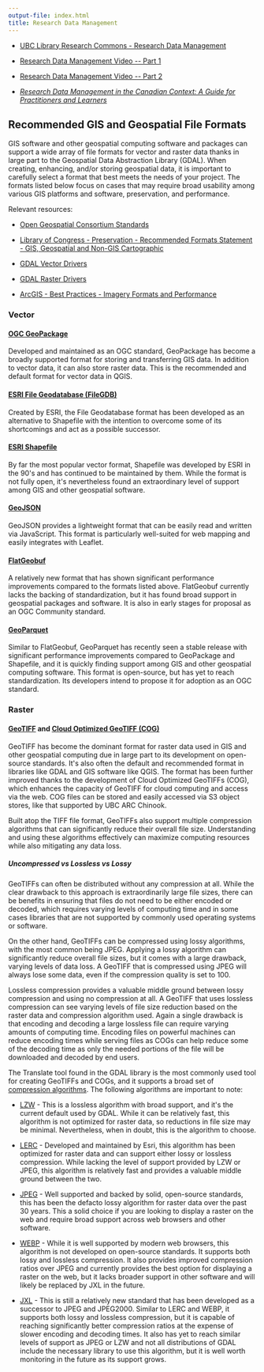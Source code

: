 ```yaml
---
output-file: index.html
title: Research Data Management
---
```


- [UBC Library Research Commons - Research Data Management](https://ubc-library-rc.github.io/rdm/)

- [Research Data Management Video -- Part 1](https://www.youtube.com/watch?v=TxYlHMieXAM)

- [Research Data Management Video -- Part 2](https://www.youtube.com/watch?v=q5eXXps1o04)

- _[Research Data Management in the Canadian Context: A Guide for Practitioners and Learners](https://ecampusontario.pressbooks.pub/canadardm/)_

## Recommended GIS and Geospatial File Formats

GIS software and other geospatial computing software and packages can support a
wide array of file formats for vector and raster data thanks in large part to
the Geospatial Data Abstraction Library (GDAL). When creating, enhancing, and/or
storing geospatial data, it is important to carefully select a format that best
meets the needs of your project. The formats listed below focus on cases that
may require broad usability among various GIS platforms and software,
preservation, and performance.

Relevant resources:

- [Open Geospatial Consortium Standards](https://www.ogc.org/standard/sfs/)

- [Library of Congress - Preservation - Recommended Formats Statement - GIS, Geospatial and Non-GIS Cartographic](https://www.loc.gov/preservation/resources/rfs/geo-carto.html)

- [GDAL Vector Drivers](https://gdal.org/drivers/vector/index.html)

- [GDAL Raster Drivers](https://gdal.org/drivers/raster/index.html)

- [ArcGIS - Best Practices - Imagery Formats and Performance](https://doc.arcgis.com/en/imagery/workflows/best-practices/imagery-formats-and-performance.htm)

### Vector

#### [OGC GeoPackage](https://www.geopackage.org/)

Developed and maintained as an OGC standard, GeoPackage has become a broadly
supported format for storing and transferring GIS data. In addition to vector
data, it can also store raster data. This is the recommended and default format
for vector data in QGIS.

#### [ESRI File Geodatabase (FileGDB)](https://pro.arcgis.com/en/pro-app/latest/help/data/geodatabases/manage-file-gdb/file-geodatabases.htm)

Created by ESRI, the File Geodatabase format has been developed as an
alternative to Shapefile with the intention to overcome some of its shortcomings
and act as a possible successor.

#### [ESRI Shapefile](https://pro.arcgis.com/en/pro-app/latest/help/data/shapefiles/working-with-shapefiles-in-arcgis-pro.htm)

By far the most popular vector format, Shapefile was developed by ESRI in the
90's and has continued to be maintained by them. While the format is not fully
open, it's nevertheless found an extraordinary level of support among GIS and
other geospatial software.

#### [GeoJSON](https://geojson.org/)

GeoJSON provides a lightweight format that can be easily read and written via
JavaScript. This format is particularly well-suited for web mapping and easily
integrates with Leaflet.

#### [FlatGeobuf](https://flatgeobuf.org/)

A relatively new format that has shown significant performance improvements
compared to the formats listed above. FlatGeobuf currently lacks the backing of
standardization, but it has found broad support in geospatial packages and
software. It is also in early stages for proposal as an OGC Community standard.

#### [GeoParquet](https://geoparquet.org/)

Similar to FlatGeobuf, GeoParquet has recently seen a stable release with
significant performance improvements compared to GeoPackage and Shapefile, and
it is quickly finding support among GIS and other geospatial computing software.
This format is open-source, but has yet to reach standardization. Its developers
intend to propose it for adoption as an OGC standard.

### Raster

#### [GeoTIFF](https://www.ogc.org/standard/geotiff/) and [Cloud Optimized GeoTIFF (COG)](https://www.cogeo.org/)

GeoTIFF has become the dominant format for raster data used in GIS and other
geospatial computing due in large part to its development on open-source
standards. It's also often the default and recommended format in libraries like
GDAL and GIS software like QGIS. The format has been further improved thanks to
the development of Cloud Optimized GeoTIFFs (COG), which enhances the capacity
of GeoTIFF for cloud computing and access via the web. COG files can be stored
and easily accessed via S3 object stores, like that supported by UBC ARC
Chinook.

Built atop the TIFF file format, GeoTIFFs also support multiple compression
algorithms that can significantly reduce their overall file size. Understanding
and using these algorithms effectively can maximize computing resources while
also mitigating any data loss.

##### Uncompressed vs Lossless vs Lossy

GeoTIFFs can often be distributed without any compression at all. While the
clear drawback to this approach is extraordinarily large file sizes, there can
be benefits in ensuring that files do not need to be either encoded or decoded,
which requires varying levels of computing time and in some cases libraries that
are not supported by commonly used operating systems or software.

On the other hand, GeoTIFFs can be compressed using lossy algorithms, with the
most common being JPEG. Applying a lossy algorithm can significantly reduce
overall file sizes, but it comes with a large drawback, varying levels of data
loss. A GeoTIFF that is compressed using JPEG will always lose some data, even
if the compression quality is set to 100.

Lossless compression provides a valuable middle ground between lossy compression
and using no compression at all. A GeoTIFF that uses lossless compression can
see varying levels of file size reduction based on the raster data and
compression algorithm used. Again a single drawback is that encoding and
decoding a large lossless file can require varying amounts of computing time.
Encoding files on powerful machines can reduce encoding times while serving
files as COGs can help reduce some of the decoding time as only the needed
portions of the file will be downloaded and decoded by end users.

The Translate tool found in the GDAL library is the most commonly used tool for
creating GeoTIFFs and COGs, and it supports a broad set of
[compression algorithms](https://gdal.org/drivers/raster/cog.html#general-creation-options).
The following algorithms are important to note:

- [LZW](https://en.wikipedia.org/wiki/Lempel%E2%80%93Ziv%E2%80%93Welch) - This
  is a lossless algorithm with broad support, and it's the current default used
  by GDAL. While it can be relatively fast, this algorithm is not optimized for
  raster data, so reductions in file size may be minimal. Nevertheless, when in
  doubt, this is the algorithm to choose.

- [LERC](https://esri.github.io/lerc/) - Developed and maintained by Esri, this
  algorithm has been optimized for raster data and can support either lossy or
  lossless compression. While lacking the level of support provided by LZW or
  JPEG, this algorithm is relatively fast and provides a valuable middle ground
  between the two.

- [JPEG](https://jpeg.org/jpeg/) - Well supported and backed by solid,
  open-source standards, this has been the defacto lossy algorithm for raster
  data over the past 30 years. This a solid choice if you are looking to display
  a raster on the web and require broad support across web browsers and other
  software.

- [WEBP](https://developers.google.com/speed/webp/) - While it is well supported
  by modern web browsers, this algorithm is not developed on open-source
  standards. It supports both lossy and lossless compression. It also provides
  improved compression ratios over JPEG and currently provides the best option
  for displaying a raster on the web, but it lacks broader support in other
  software and will likely be replaced by JXL in the future.

- [JXL](https://jpeg.org/jpegxl/index.html) - This is still a relatively new
  standard that has been developed as a successor to JPEG and JPEG2000. Similar
  to LERC and WEBP, it supports both lossy and lossless compression, but it is
  capable of reaching significantly better compression ratios at the expense of
  slower encoding and decoding times. It also has yet to reach similar levels of
  support as JPEG or LZW and not all distributions of GDAL include the necessary
  library to use this algorithm, but it is well worth monitoring in the future
  as its support grows.
